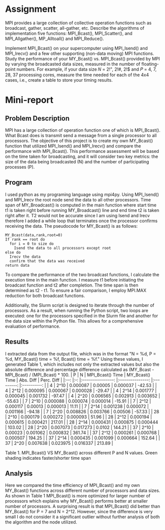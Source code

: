 # Assignment
MPI provides a large collection of collective operation functions such as broadcast, gather,
scatter, all-gather, etc. Describe the algorithms of implementation five functions: MPI_Bcast(),
MPI_Scatter(), and MPI_Allgather(), MP_Alltoall() and MPI_Reduce().

Implement MPI_Bcast() on your supercomputer using MPI_Isend() and MPI_Irecv() and a few
other supporting (non-data moving) MPI functions. Study the performance of your
MY_Bcast() vs. MPI_Bcast() provided by MPI by varying the broadcasted data sizes, measured
in the number of floating-point numbers. For example, if your data size 𝑁 = 2!", 2!#, 2!$ and
𝑃 = 4, 7, 28, 37 processing cores, measure the time needed for each of the 4x4 cases, i.e.,
create a table to store your timing results.
# Mini-report
## Problem Description
MPI has a large collection of operation function one of which is MPI_Bcast(). What
Bcast does is transmit send a message from a single processor to all processors. The objective of
this project is to create my own MY_Bcast() function that utilized MPI_Isend() and MPI_Irecv()
and compare the performance with MPI_Bcast(). This performance assessment will be based on
the time taken for broadcasting, and it will consider two key metrics: the size of the data being
broadcasted (N) and the number of participating processes (P).
## Program
I used python as my programing language using mpi4py. Using MPI_Isend() and
MPI_Irecv the root node send the data to all other processors. Time span of MY_Broadcast() is
computed in the main function where start time t1 is taken right before running MY_Broadcast()
line and end time t2 is taken right after it. T2 would not be accurate since I am using Isend and
Irecv therefore I added a while loop that terminates once the processor confirms receiving the
data. The pseudocode for MY_Bcast() is as follows:
```
MY_Bcast(data,rank,root=0)
If rank == root do
  for i = 0 to size do
    Isend the data to all processors except root
else do
  Irecv the data
  confirm that the data was received
return data
```
To compare the performance of the two broadcast functions, I calculate the execution
time in the main function. I measure t1 before initiating the broadcast function and t2 after
completion. The time span is then determined as t2 - t1. To ensure a fair comparison, I employ
MPI.MAX reduction for both broadcast functions.

Additionally, the Slurm script is designed to iterate through the number of processors. As
a result, when running the Python script, two loops are executed: one for the processors specified
in the Slurm file and another for the data size within the Python file. This allows for a
comprehensive evaluation of performance.
## Results
I extracted data from the output file, which was in the format "N = %d, P = %d,
MY_Bcast() time = %f, Bcast() time = %f." Using these values, I generated Table 1, which
includes not only the extracted values but also the absolute difference and percentage difference
calculated as (MY_Bcast - MPI_Bcast) / (MPI_Bcast) * 100.
|  P 	| N 	 | MPI_Bcast() Time 	| MY_Bcast() Time 	| Abs. Diff 	| Perc. Diff 	|
|:--:	|:-:	 |:----------------:	|:---------------:	|:---------:	|:----------:	|
|  4 	| 2^10 |     0.000087     	|     0.00005     	|  0.000037 	|   -42.53   	|
|  4 	| 2^12 |     0.000095     	|     0.000067    	|  0.000028 	|   -29.47   	|
|  4 	| 2^14 |     0.001777     	|     0.000045    	|  0.001732 	|   -97.47   	|
|  4 	| 2^20 |     0.006565     	|     0.002913    	|  0.003652 	|   -55.63   	|
|  7 	| 2^10 |     0.000088     	|     0.000074    	|  0.000014 	|   -15.91   	|
|  7 	| 2^12 |     0.000117     	|     0.00013     	|  0.000013 	|    11.11   	|
|  7 	| 2^14 |     0.001238     	|     0.000072    	|  0.001166 	|   -94.18   	|
|  7 	| 2^20 |     0.008826     	|     0.003766    	|  0.00506  	|   -57.33   	|
| 28 	| 2^10 |     0.000179     	|     0.000272    	|  0.000093 	|    51.96   	|
| 28 	| 2^12 |     0.000194     	|     0.000615    	|  0.000421 	|   217.01   	|
| 28 	| 2^14 |     0.000431     	|     0.000875    	|  0.000444 	|   103.02   	|
| 28 	| 2^20 |     0.007073     	|     0.017273    	|   0.0102  	|   144.21   	|
| 37 	| 2^10 |      0.00023     	|     0.001062    	|  0.000832 	|   361.74   	|
| 37 	| 2^12 |     0.000261     	|     0.000768    	|  0.000507 	|   194.25   	|
| 37 	| 2^14 |     0.000435     	|     0.001099    	|  0.000664 	|   152.64   	|
| 37 	| 2^20 |     0.007638     	|     0.023975    	|  0.016337 	|   213.89   	|

Table 1. MPI_Bcast() VS MY_Bcast() across different P and N values. Green shading indicates
faster/shorter time span
## Analysis
Here we compared the time efficiency of MPI_Bcast() and my own MY_Bcast()
functions across different number of processors and data sizes. As shown in Table 1
MPI_Bcast() is more optimized for larger number of processors which explains why MY_Bcast()
performs better at smaller number of processors. A surprising result is that MPI_Bcast() did
better than MY_Bcast() for P = 7 and N = 2^12. However, since the difference is very small I do
not consider it a significant outlier without further analysis of both the algorithm and the node
utilized.


